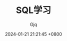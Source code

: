 ---
layout: post
author: Gjq
title: "SQL学习"
date: 2024-01-21 21:21:45 +0800
categories: [SQL]
tags: [learn, sql, 数据库]
---